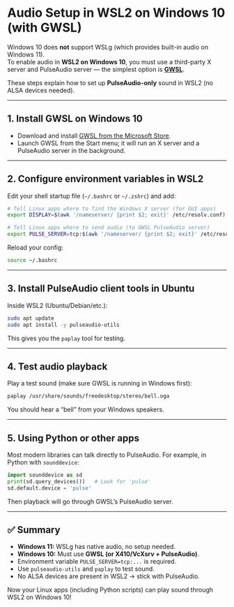 
# Audio Setup in WSL2 on Windows 10 (with GWSL)

Windows 10 does **not** support WSLg (which provides built-in audio on Windows 11).  
To enable audio in **WSL2 on Windows 10**, you must use a third-party X server and PulseAudio server — the simplest option is **[GWSL](https://opticos.github.io/gwsl/)**.

These steps explain how to set up **PulseAudio-only** sound in WSL2 (no ALSA devices needed).

---

## 1. Install GWSL on Windows 10
- Download and install [GWSL from the Microsoft Store](https://apps.microsoft.com/detail/9NL6KD1H33V3).
- Launch GWSL from the Start menu; it will run an X server and a PulseAudio server in the background.

---

## 2. Configure environment variables in WSL2
Edit your shell startup file (`~/.bashrc` or `~/.zshrc`) and add:

```bash
# Tell Linux apps where to find the Windows X server (for GUI apps)
export DISPLAY=$(awk '/nameserver/ {print $2; exit}' /etc/resolv.conf):0.0

# Tell Linux apps where to send audio (to GWSL PulseAudio server)
export PULSE_SERVER=tcp:$(awk '/nameserver/ {print $2; exit}' /etc/resolv.conf) #GWSL
```

Reload your config:
```bash
source ~/.bashrc
```

---

## 3. Install PulseAudio client tools in Ubuntu
Inside WSL2 (Ubuntu/Debian/etc.):
```bash
sudo apt update
sudo apt install -y pulseaudio-utils
```

This gives you the `paplay` tool for testing.

---

## 4. Test audio playback
Play a test sound (make sure GWSL is running in Windows first):

```bash
paplay /usr/share/sounds/freedesktop/stereo/bell.oga
```

You should hear a “bell” from your Windows speakers.

---

## 5. Using Python or other apps
Most modern libraries can talk directly to PulseAudio. For example, in Python with `sounddevice`:

```python
import sounddevice as sd
print(sd.query_devices())   # Look for 'pulse'
sd.default.device = 'pulse'
```

Then playback will go through GWSL’s PulseAudio server.

---

## ✅ Summary
- **Windows 11:** WSLg has native audio, no setup needed.  
- **Windows 10:** Must use **GWSL (or X410/VcXsrv + PulseAudio)**.  
- Environment variable `PULSE_SERVER=tcp:...` is required.  
- Use `pulseaudio-utils` and `paplay` to test sound.  
- No ALSA devices are present in WSL2 → stick with PulseAudio.

Now your Linux apps (including Python scripts) can play sound through WSL2 on Windows 10!
